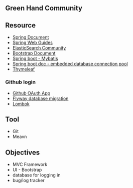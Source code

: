 ## Green Hand Community

## Resource
- [Spring Document](https://spring.io/guides)
- [Spring Web Guides](https://spring.io/guides/gs/serving-web-content)
- [ElasticSearch Community](https://elasticsearch.cn/explore)
- [Bootstrap Document](https://v3.bootcss.com/getting-started/)
- [Spring boot - Mybatis](https://mybatis.org/spring-boot-starter/mybatis-spring-boot-autoconfigure/)
- [Spring boot doc - embedded database connection pool](https://docs.spring.io/spring-boot/docs/2.1.13.BUILD-SNAPSHOT/reference/html/boot-features-sql.html)
- [Thymeleaf](https://www.thymeleaf.org/doc/tutorials/2.1/usingthymeleaf.html)

### Github login
- [Github OAuth App](https://developer.github.com/apps/building-oauth-apps/creating-an-oauth-app/)
- [Flyway database migration](https://flywaydb.org/getstarted/firststeps/maven)
- [Lombok](https://projectlombok.org/)

## Tool
- Git
- Meavn

## Objectives
- MVC Framework
- UI - Bootstrap
- database for logging in
- bug/log tracker